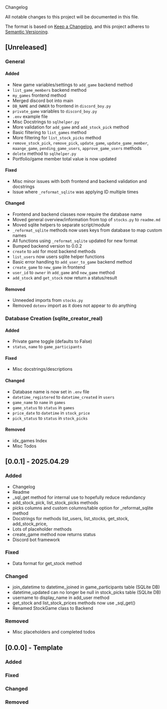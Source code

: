  Changelog

All notable changes to this project will be documented in this file.

The format is based on [Keep a Changelog](https://keepachangelog.com/en/1.1.0/),
and this project adheres to [Semantic Versioning](https://semver.org/spec/v2.0.0.html).

## [Unreleased]

### General

#### Added
- New game variables/settings to `add_game` backend method
- `list_game_members` backend method
- `my_games` frontend method
- Merged discord bot into main
- `DB_NAME` and `OWNER` to frontend in `discord_boy.py`
- `private_game` variables to `discord_boy.py`
- `.env` example file
- Misc Docstrings to `sqlhelper.py`
- More validation for `add_game` and `add_stock_pick` method
- Basic filtering to `list_games` method
- More filtering for `list_stock_picks` method
- `remove_stock_pick`, `remove_pick`, `update_game`, `update_game_member`, `maange_game`, `pending_game_users`, `approve_game_users` methods
- `delete` method to `sqlhelper.py`
- Portfolio/game member total value is now updated 

#### Fixed
- Misc minor issues with both frontend and backend validation and docstrings
- Issue where `_reformat_sqlite` was applying ID multiple times

#### Changed
- Frontend and backend classes now require the database name
- Moved general overview/information from top of `stocks.py` to `readme.md`
- Moved sqlite helpers to separate script/module
- `_reformat_sqlite` methods now uses keys from database to map custom names
- All functions using `_reformat_sqlite` updated for new format
- Bumped backend version to 0.0.2
- `create` to `add` for most backend methods
- `list_users` now users sqlite helper functions
- Basic error handling to `add_user_to_game` backend method
- `create_game` to `new_game` in frontend
- `user_id` to `owner` in `add_game` and `new_game` method
- `add_stock` and `get_stock` now return a status/result

#### Removed
- Unneeded imports from `stocks.py`
- Removed `dotenv` import as it does not appear to do anything

### Database Creation (sqlite_creator_real)

#### Added
- Private game toggle (defaults to False)
- `status`, `name` to `game_participants`

#### Fixed
- Misc docstrings/descriptions

#### Changed
- Database name is now set in `.env` file
- `datetime_registered` to `datetime_created` in `users`
- `game_name` to `name` in `games`
- `game_status` to `status` in `games`
- `price_date` to `datetime` in `stock_price`
- `pick_status` to `status` in `stock_picks`

#### Removed
- idx_games Index
- Misc Todos

## [0.0.1] - 2025.04.29

### Added
- Changelog
- Readme
- _sql_get method for internal use to hopefully reduce redundancy
- add_stock_pick, list_stock_picks methods
- picks columns and custom columns/table option for _reformat_sqlite method
- Docstrings for methods list_users, list_stocks, get_stock, add_stock_price,
- Lots of placeholder methods
- create_game method now returns status
- Discord bot framework


### Fixed
- Data format for get_stock method

### Changed
- join_datetime to datetime_joined in game_participants table (SQLite DB)
- datetime_updated can no longer be null in stock_picks table (SQLite DB)
- username to display_name in add_user method
- get_stock and list_stock_prices methods now use _sql_get()
- Renamed StockGame class to Backend

### Removed
- Misc placeholders and completed todos

## [0.0.0] - Template

### Added

### Fixed

### Changed

### Removed
